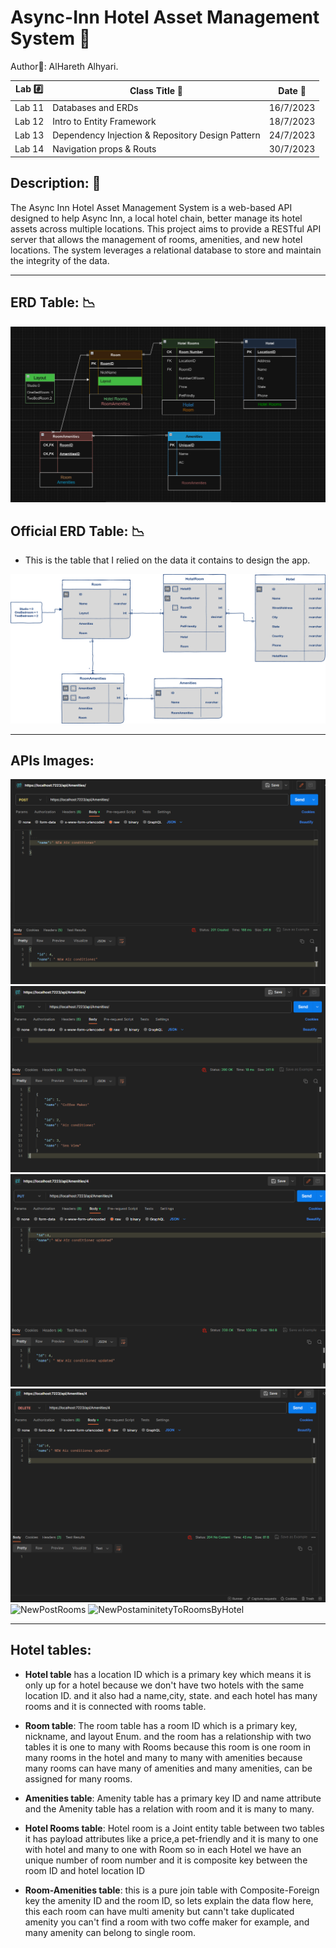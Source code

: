 # Async-Inn  Hotel Asset Management System 🏨

Author📝: AlHareth Alhyari.


| Lab  #️⃣     | Class Title   📝           | Date 📅    |
|-----------|----------------------------|------------|
| Lab 11    | Databases and ERDs         | 16/7/2023  |
| Lab 12    | Intro to Entity Framework  | 18/7/2023  |
| Lab 13    | Dependency Injection & Repository Design Pattern  | 24/7/2023  |
| Lab 14    | Navigation props & Routs  | 30/7/2023  |


## Description: 📝

The Async Inn Hotel Asset Management System is a web-based API designed to help Async Inn, a local hotel chain, better manage its hotel assets across multiple locations. This project aims to provide a RESTful API server that allows the management of rooms, amenities, and new hotel locations. The system leverages a relational database to store and maintain the integrity of the data.


---

## ERD Table: 📉

![ERD](./Assets/HarethVersion.png)

## Official ERD Table: 📉

- This is the table that I relied on the data it contains to design the app.

![async-inn-erd](./Assets/async-inn-erd.png)

---

## APIs Images:
![Post](https://github.com/alharet7/Async-Inn/blob/main/Assets/post.png)
![Get](https://github.com/alharet7/Async-Inn/blob/main/Assets/Get.png)
![Put](https://github.com/alharet7/Async-Inn/blob/main/Assets/Put.png)
![Delete](https://github.com/alharet7/Async-Inn/blob/main/Assets/Delete.png)
![NewPostRooms](./https://github.com/alharet7/Async-Inn/blob/main/Assets/Lab14post.png)
![NewPostaminitetyToRoomsByHotel](./https://github.com/alharet7/Async-Inn/blob/main/Assets/Lab14postHotelRoom.png)

---

## Hotel tables:

- **Hotel table** has a location ID which is a primary key which means it is only up for a hotel because we don't have two hotels with the same location ID. and it also had a name,city, state. and each hotel has many rooms and it is connected with rooms table.

- **Room table**: The room table has a room ID which is a primary key, nickname, and layout Enum. and the room has a relationship with two tables it is one to many with Rooms because this room is one room in many rooms in the hotel and many to many with amenities because many rooms can have many of amenities and many amenities, can be assigned for many rooms.

- **Amenities table**: Amenity table has a primary key ID and name attribute and the Amenity table has a relation with room and it is many to many.

- **Hotel Rooms table**: Hotel room is a Joint entity table between two tables it has payload attributes like a price,a pet-friendly and it is many to one with hotel and many to one with Room so in each Hotel we have an unique number of room number and it is composite key between the room ID and hotel location ID

- **Room-Amenities table**: this is a pure join table with Composite-Foreign key the amenity ID and the room ID, so lets explain the data flow here, this each room can have multi amenity but cann't take duplicated amenity you can't find a room with two coffe maker for example, and many amenity can belong to single room.
